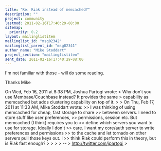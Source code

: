 ```yaml
---
title: "Re: Riak instead of memcached?"
description: ""
project: community
lastmod: 2011-02-16T17:40:29-08:00
sitemap:
  priority: 0.2
layout: mailinglistitem
mailinglist_id: "msg02342"
mailinglist_parent_id: "msg02341"
author_name: "Mike Stoddart"
project_section: "mailinglistitem"
sent_date: 2011-02-16T17:40:29-08:00
---
```



I'm not familiar with those - will do some reading.

Thanks
Mike

On Wed, Feb 16, 2011 at 8:38 PM, Joshua Partogi  wrote:
&gt; Why don't you use Membase/Couchbase instead? It provides the same
&gt; capability as memcached but adds clustering capability on top of it.
&gt;
&gt; On Thu, Feb 17, 2011 at 11:33 AM, Mike Stoddart  wrote:
&gt;&gt; I was thinking of using memcached for cheap, fast storage to share
&gt;&gt; between servers. I need to store stuff like user preferences,
&gt;&gt; permissions, session etc. But memcached (I think) requires you to
&gt;&gt; define which servers you want to use for storage. Ideally I don't
&gt;&gt; care. I want my core/auth server to write preferences and permissions
&gt;&gt; to the cache and let tornado on other servers pull those keys out. I
&gt;&gt; think Riak could perform this in theory, but is Riak fast enough?
&gt;
&gt;
&gt;
&gt; --
&gt; http://twitter.com/jpartogi
&gt;

